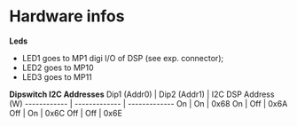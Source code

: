 # Hardware infos

__Leds__
- LED1 goes to MP1 digi I/O of DSP (see exp. connector);
- LED2 goes to MP10
- LED3 goes to MP11

__Dipswitch I2C Addresses__
Dip1 (Addr0) | Dip2 (Addr1) | I2C DSP Address (W)
------------ | ------------- | -------------
On | On | 0x68
On | Off | 0x6A
Off | On | 0x6C
Off | Off | 0x6E

